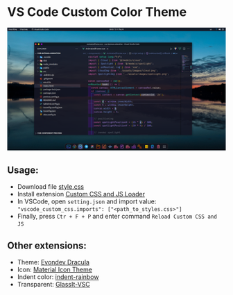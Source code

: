 # VS Code Custom Color Theme

![thumb](./docs/thumb.png)

## Usage:
- Download file [style.css](styles.css)
- Install extension [Custom CSS and JS Loader](https://marketplace.visualstudio.com/items?itemName=be5invis.vscode-custom-css)
- In VSCode, open ``setting.json`` and import value: ``"vscode_custom_css.imports": ["<path_to_styles.css>"]``
- Finally, press `Ctr + F + P` and enter command `Reload Custom CSS and JS`

## Other extensions:
- Theme: [Evondev Dracula](https://marketplace.visualstudio.com/items?itemName=evondev.dracula-high-contrast)
- Icon: [Material Icon Theme](https://marketplace.visualstudio.com/items?itemName=PKief.material-icon-theme)
- Indent color: [indent-rainbow](https://marketplace.visualstudio.com/items?itemName=oderwat.indent-rainbow)
- Transparent: [GlassIt-VSC](https://marketplace.visualstudio.com/items?itemName=s-nlf-fh.glassit)